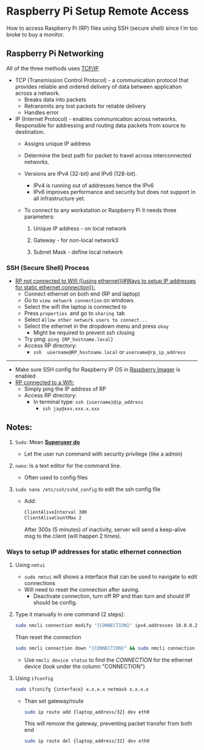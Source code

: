 # Raspberry Pi Setup Remote Access

How to access Raspberry Pi (RP) files using SSH (secure shell) since I'm too broke to buy a monitor.  

## Raspberry Pi Networking

All of the three methods uses <u>TCP/IP</u> 

- TCP (Transmission Control Protocol) - a communication protocol that provides reliable and ordered delivery of data between application across a network. 
	- Breaks data into packets 
	- Retransmits any lost packets for reliable delivery
	- Handles error
- IP (Internet Protocol) - enables communication across networks. Responsible for addressing and routing data packets from source to destination. 
	- Assigns unique IP address
	- Determine the best path for packet to travel across interconnected networks.
	- Versions are IPv4 (32-bit) and IPv6 (128-bit). 
	  - IPv4 is running out of addresses hence the IPv6
	  - IPv6 improves performance and security but does not support in all infrastructure yet. 
	
	- To connect to any workstation or Raspberry Pi it needs three parameters:
	
	  1. Unique IP address - on local network
	
	  2. Gateway - for non-local network3
	  3. Subnet Mask - define local network
	
	  

### SSH (Secure Shell) Process

- <u>RP not connected to Wifi ([using ethernet](#Ways to setup IP addresses for static ethernet connection)):</u> 
  - Connect ethernet on both end (RP and laptop)
  - Go to `view network connection` on windows
  - Select the wifi the laptop is connected to
  - Press `properties `and go to `sharing `tab
  - Select `Allow other network users to connect...`
  - Select the ethernet in the dropdown menu and press `okay`
    - Might be required to prevent ssh closing
  - Try ping: `ping {RP_hostname.local}`
  - Access RP directory:
    - `ssh  username@RP_hostname.local` or `username@rp_ip_address`

<hr>

- Make sure SSH config for Raspberry IP OS in <u>Raspberry Imager</u> is enabled
- <u>RP connected to a Wifi:</u>
  - Simply ping the IP address of RP
  - Access RP directory:
    - In terminal type: `ssh {username}@ip_address`
      - `ssh jay@xxx.xxx.x.xxx` 

## Notes:

1. `Sudo`: Mean **<u>Superuser do</u>**

   -  Let the user run command with security privilege (like a admin)

2. `nano`: Is a text editor for the command line.

   - Often used to config files

3. `sudo nano /etc/ssh/sshd_config` to edit the ssh config file

   - Add: 

     ```bash
     ClientAliveInterval 300
     ClientAliveCountMax 2
     ```

     After 300s (5 minutes) of inactivity, server will send a keep-alive msg to the client (will happen 2 times).



### Ways to setup IP addresses for static ethernet connection

1. Using `nmtui`

   - `sudo nmtui` will shows a interface that can be used to navigate to edit connections
   - Will need to reset the connection after saving.
     - Deactivate connection, turn off RP and than turn and should IP should be config.

2. Type it manually in one command (2 steps):

   ```bash
   sudo nmcli connection modify "{CONNECTION}" ipv4.addresses 10.0.0.2/24 ipv4.gateway 10.0.0.1 ipv4.method manual
   ```

   Than reset the connection

   ```bash
   sudo nmcli connection down "{CONNECTION}" && sudo nmcli connection up "{CONNECITON}"
   ```

   - Use `nmcli device status` to find the *CONNECTION* for the ethernet device (look under the column "CONNECTION") 

3. Using `ifconfig`

   ```bash
   sudo ifconifg {interface} x.x.x.x netmask x.x.x.x
   ```

   - Than set gateway/route

     ```bash
     sudo ip route add {laptop_address/32} dev eth0
     ```

     This will remove the gateway, preventing packet transfer from both end

     ```bash
     sudo ip route del {laptop_address/32} dev eth0
     ```
